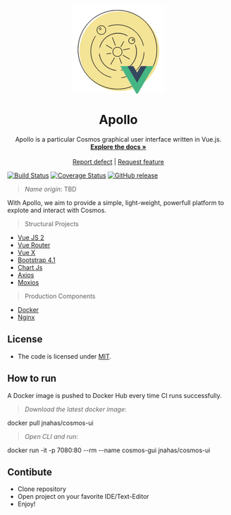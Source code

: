 <p align="center"><img src="src/assets/cosmos-gui.jpg">
 <h1 align="center">Apollo</h1>
  <p align="center">
      Apollo is a particular Cosmos graphical user interface written in Vue.js.
    <br>
    <a href="docs/"><strong>Explore the docs »</strong></a>
    <br>
    <br>
    <a href="https://github.com/iot-uca/front-end/issues/new?labels=Type%3A+Defect">Report defect</a>
    |
    <a href="https://github.com/iot-uca/front-end/issues/new?labels=Type%3A+Feature">Request feature</a>
  </p>
</p>


[![Build Status](https://travis-ci.org/iot-uca/front-end.svg?branch=master)](https://travis-ci.org/iot-uca/front-end)
[![Coverage Status](https://coveralls.io/repos/github/iot-uca/front-end/badge.svg?branch=master)](https://coveralls.io/github/iot-uca/front-end?branch=master)
[![GitHub release](https://img.shields.io/github/release/ba-st/Cannon.svg)](https://github.com/iot-uca/front-end/releases/latest)


> *Name origin*: TBD

With Apollo, we aim to provide a simple, light-weight, powerfull platform to explote and interact with Cosmos.


> Structural Projects

- [Vue JS 2](https://github.com/vuejs/vue)
- [Vue Router](https://github.com/vuejs/vue-router)
- [Vue X](https://github.com/vuejs/vuex)
- [Bootstrap 4.1](https://getbootstrap.com/docs/4.1/getting-started/introduction/)
- [Chart Js](https://github.com/chartjs/Chart.js)
- [Axios](https://github.com/axios/axios)
- [Moxios](https://github.com/axios/moxios)

> Production Components

- [Docker](https://www.docker.com/)
- [Nginx](https://www.nginx.com/)



## License
- The code is licensed under [MIT](LICENSE).

## How to run

A Docker image is pushed to Docker Hub every time CI runs successfully. 

> *Download the latest docker image*:

  docker pull jnahas/cosmos-ui

> *Open CLI and run*:

  docker run -it -p 7080:80 --rm --name cosmos-gui jnahas/cosmos-ui


## Contibute

* Clone repository
* Open project on your favorite IDE/Text-Editor
* Enjoy!
